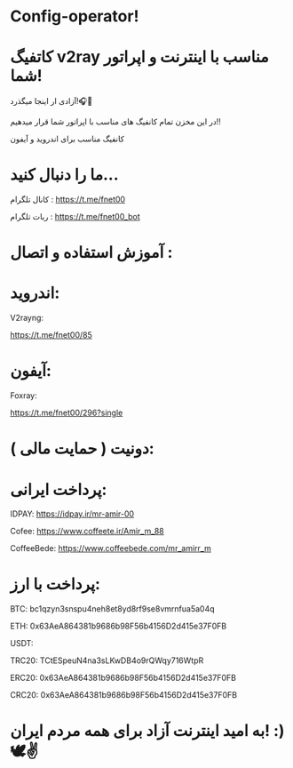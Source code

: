 # Config-operator!
# کاتفیگ v2ray مناسب با اینترنت و اپراتور شما!


آزادی ار اینجا میگذرد!🎧🤍

در این مخزن تمام کانفیگ های مناسب با اپراتور شما قرار  میدهیم!!

 کانفیگ مناسب برای اندروید و آیفون  
 

# ما را دنبال کنید...

کانال تلگرام : https://t.me/fnet00

ربات تلگرام : https://t.me/fnet00_bot

# آموزش استفاده و اتصال :


# اندروید: 
 V2rayng: 

https://t.me/fnet00/85

# آیفون: 

 Foxray: 

https://t.me/fnet00/296?single




# دونیت ( حمایت مالی ):

# پرداخت ایرانی: 

IDPAY: 
https://idpay.ir/mr-amir-00

Cofee: 
https://www.coffeete.ir/Amir_m_88

CoffeeBede: 
https://www.coffeebede.com/mr_amirr_m

# پرداخت با ارز: 

BTC: 
bc1qzyn3snspu4neh8et8yd8rf9se8vmrnfua5a04q

ETH: 
0x63AeA864381b9686b98F56b4156D2d415e37F0FB

USDT: 

TRC20: 
TCtESpeuN4na3sLKwDB4o9rQWqy716WtpR

ERC20: 
0x63AeA864381b9686b98F56b4156D2d415e37F0FB

CRC20:
0x63AeA864381b9686b98F56b4156D2d415e37F0FB

# به امید اینترنت آزاد برای همه مردم ایران! :) 🕊️✌️
